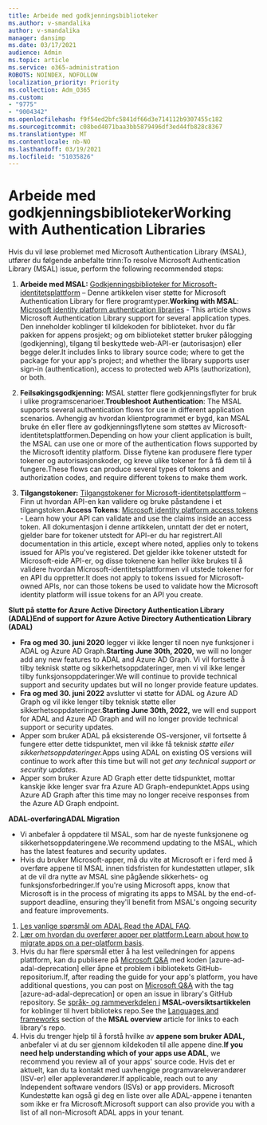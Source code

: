 ```yaml
---
title: Arbeide med godkjenningsbiblioteker
ms.author: v-smandalika
author: v-smandalika
manager: dansimp
ms.date: 03/17/2021
audience: Admin
ms.topic: article
ms.service: o365-administration
ROBOTS: NOINDEX, NOFOLLOW
localization_priority: Priority
ms.collection: Adm_O365
ms.custom:
- "9775"
- "9004342"
ms.openlocfilehash: f9f54ed2bfc5841df66d3e714112b9307455c182
ms.sourcegitcommit: c08bed4071baa3bb5879496df3ed44fb828c8367
ms.translationtype: MT
ms.contentlocale: nb-NO
ms.lasthandoff: 03/19/2021
ms.locfileid: "51035826"
---
```

# <a name="working-with-authentication-libraries"></a><span data-ttu-id="32da6-102">Arbeide med godkjenningsbiblioteker</span><span class="sxs-lookup"><span data-stu-id="32da6-102">Working with Authentication Libraries</span></span>

<span data-ttu-id="32da6-103">Hvis du vil løse problemet med Microsoft Authentication Library (MSAL), utfører du følgende anbefalte trinn:</span><span class="sxs-lookup"><span data-stu-id="32da6-103">To resolve Microsoft Authentication Library (MSAL) issue, perform the following recommended steps:</span></span>

1. <span data-ttu-id="32da6-104">**Arbeide med MSAL:** [Godkjenningsbiblioteker for Microsoft-identitetsplattform](https://docs.microsoft.com/azure/active-directory/develop/reference-v2-libraries) – Denne artikkelen viser støtte for Microsoft Authentication Library for flere programtyper.</span><span class="sxs-lookup"><span data-stu-id="32da6-104">**Working with MSAL**: [Microsoft identity platform authentication libraries](https://docs.microsoft.com/azure/active-directory/develop/reference-v2-libraries) - This article shows Microsoft Authentication Library support for several application types.</span></span> <span data-ttu-id="32da6-105">Den inneholder koblinger til kildekoden for biblioteket. hvor du får pakken for appens prosjekt; og om biblioteket støtter bruker pålogging (godkjenning), tilgang til beskyttede web-API-er (autorisasjon) eller begge deler.</span><span class="sxs-lookup"><span data-stu-id="32da6-105">It includes links to library source code; where to get the package for your app's project; and whether the library supports user sign-in (authentication), access to protected web APIs (authorization), or both.</span></span>

2. <span data-ttu-id="32da6-106">**Feilsøkingsgodkjenning:** MSAL støtter flere godkjenningsflyter for bruk i ulike programscenarioer.</span><span class="sxs-lookup"><span data-stu-id="32da6-106">**Troubleshoot Authentication**: The MSAL supports several authentication flows for use in different application scenarios.</span></span> <span data-ttu-id="32da6-107">Avhengig av hvordan klientprogrammet er bygd, kan MSAL bruke én eller flere av godkjenningsflytene som støttes av Microsoft-identitetsplattformen.</span><span class="sxs-lookup"><span data-stu-id="32da6-107">Depending on how your client application is built, the MSAL can use one or more of the authentication flows supported by the Microsoft identity platform.</span></span> <span data-ttu-id="32da6-108">Disse flytene kan produsere flere typer tokener og autorisasjonskoder, og kreve ulike tokener for å få dem til å fungere.</span><span class="sxs-lookup"><span data-stu-id="32da6-108">These flows can produce several types of tokens and authorization codes, and require different tokens to make them work.</span></span>

3. <span data-ttu-id="32da6-109">**Tilgangstokener:** [Tilgangstokener for Microsoft-identitetsplattform](https://docs.microsoft.com/azure/active-directory/develop/access-tokens) – Finn ut hvordan API-en kan validere og bruke påstandene i et tilgangstoken.</span><span class="sxs-lookup"><span data-stu-id="32da6-109">**Access Tokens**: [Microsoft identity platform access tokens](https://docs.microsoft.com/azure/active-directory/develop/access-tokens) - Learn how your API can validate and use the claims inside an access token.</span></span> <span data-ttu-id="32da6-110">All dokumentasjon i denne artikkelen, unntatt der det er notert, gjelder bare for tokener utstedt for API-er du har registrert.</span><span class="sxs-lookup"><span data-stu-id="32da6-110">All documentation in this article, except where noted, applies only to tokens issued for APIs you've registered.</span></span> <span data-ttu-id="32da6-111">Det gjelder ikke tokener utstedt for Microsoft-eide API-er, og disse tokenene kan heller ikke brukes til å validere hvordan Microsoft-identitetsplattformen vil utstede tokener for en API du oppretter.</span><span class="sxs-lookup"><span data-stu-id="32da6-111">It does not apply to tokens issued for Microsoft-owned APIs, nor can those tokens be used to validate how the Microsoft identity platform will issue tokens for an API you create.</span></span>

<span data-ttu-id="32da6-112">**Slutt på støtte for Azure Active Directory Authentication Library (ADAL)**</span><span class="sxs-lookup"><span data-stu-id="32da6-112">**End of support for Azure Active Directory Authentication Library (ADAL)**</span></span>

- <span data-ttu-id="32da6-113">**Fra og med 30. juni 2020** legger vi ikke lenger til noen nye funksjoner i ADAL og Azure AD Graph.</span><span class="sxs-lookup"><span data-stu-id="32da6-113">**Starting June 30th, 2020,** we will no longer add any new features to ADAL and Azure AD Graph.</span></span> <span data-ttu-id="32da6-114">Vi vil fortsette å tilby teknisk støtte og sikkerhetsoppdateringer, men vi vil ikke lenger tilby funksjonsoppdateringer.</span><span class="sxs-lookup"><span data-stu-id="32da6-114">We will continue to provide technical support and security updates but will no longer provide feature updates.</span></span>
- <span data-ttu-id="32da6-115">**Fra og med 30. juni 2022** avslutter vi støtte for ADAL og Azure AD Graph og vil ikke lenger tilby teknisk støtte eller sikkerhetsoppdateringer.</span><span class="sxs-lookup"><span data-stu-id="32da6-115">**Starting June 30th, 2022,** we will end support for ADAL and Azure AD Graph and will no longer provide technical support or security updates.</span></span>
- <span data-ttu-id="32da6-116">Apper som bruker ADAL på eksisterende OS-versjoner, vil fortsette å fungere etter dette tidspunktet, men vil ikke få teknisk *støtte eller sikkerhetsoppdateringer.*</span><span class="sxs-lookup"><span data-stu-id="32da6-116">Apps using ADAL on existing OS versions will continue to work after this time but will not *get any technical support or security updates*.</span></span>
- <span data-ttu-id="32da6-117">Apper som bruker Azure AD Graph etter dette tidspunktet, mottar kanskje ikke lenger svar fra Azure AD Graph-endepunktet.</span><span class="sxs-lookup"><span data-stu-id="32da6-117">Apps using Azure AD Graph after this time may no longer receive responses from the Azure AD Graph endpoint.</span></span>

<span data-ttu-id="32da6-118">**ADAL-overføring**</span><span class="sxs-lookup"><span data-stu-id="32da6-118">**ADAL Migration**</span></span>

- <span data-ttu-id="32da6-119">Vi anbefaler å oppdatere til MSAL, som har de nyeste funksjonene og sikkerhetsoppdateringene.</span><span class="sxs-lookup"><span data-stu-id="32da6-119">We recommend updating to the MSAL, which has the latest features and security updates.</span></span>
- <span data-ttu-id="32da6-120">Hvis du bruker Microsoft-apper, må du vite at Microsoft er i ferd med å overføre appene til MSAL innen tidsfristen for kundestøtten utløper, slik at de vil dra nytte av MSAL sine pågående sikkerhets- og funksjonsforbedringer.</span><span class="sxs-lookup"><span data-stu-id="32da6-120">If you're using Microsoft apps, know that Microsoft is in the process of migrating its apps to MSAL by the end-of-support deadline, ensuring they'll benefit from MSAL's ongoing security and feature improvements.</span></span>

1. <span data-ttu-id="32da6-121">[Les vanlige spørsmål om ADAL](https://docs.microsoft.com/azure/active-directory/develop/msal-migration#frequently-asked-questions-faq).</span><span class="sxs-lookup"><span data-stu-id="32da6-121">[Read the ADAL FAQ](https://docs.microsoft.com/azure/active-directory/develop/msal-migration#frequently-asked-questions-faq).</span></span>
2. <span data-ttu-id="32da6-122">[Lær om hvordan du overfører apper per plattform.](https://docs.microsoft.com/azure/active-directory/develop/msal-migration#migration-guidance)</span><span class="sxs-lookup"><span data-stu-id="32da6-122">[Learn about how to migrate apps on a per-platform basis](https://docs.microsoft.com/azure/active-directory/develop/msal-migration#migration-guidance).</span></span>
3. <span data-ttu-id="32da6-123">Hvis du har flere spørsmål etter å ha lest veiledningen for appens plattform, kan du publisere på [Microsoft Q&A](https://docs.microsoft.com/answers/topics/azure-ad-adal-deprecation.html) med koden [azure-ad-adal-deprecation] eller åpne et problem i bibliotekets GitHub-repositorium.</span><span class="sxs-lookup"><span data-stu-id="32da6-123">If, after reading the guide for your app's platform, you have additional questions, you can post on [Microsoft Q&A](https://docs.microsoft.com/answers/topics/azure-ad-adal-deprecation.html) with the tag [azure-ad-adal-deprecation] or open an issue in library's GitHub repository.</span></span> <span data-ttu-id="32da6-124">Se [språk- og rammeverkdelen i](https://docs.microsoft.com/azure/active-directory/develop/msal-overview#languages-and-frameworks) **MSAL-oversiktsartikkelen** for koblinger til hvert biblioteks repo.</span><span class="sxs-lookup"><span data-stu-id="32da6-124">See the [Languages and frameworks](https://docs.microsoft.com/azure/active-directory/develop/msal-overview#languages-and-frameworks) section of the **MSAL overview** article for links to each library's repo.</span></span>
4. <span data-ttu-id="32da6-125">Hvis du trenger hjelp til å forstå hvilke av **appene som bruker ADAL,** anbefaler vi at du ser gjennom kildekoden til alle appene dine.</span><span class="sxs-lookup"><span data-stu-id="32da6-125">**If you need help understanding which of your apps use ADAL**, we recommend you review all of your apps' source code.</span></span> <span data-ttu-id="32da6-126">Hvis det er aktuelt, kan du ta kontakt med uavhengige programvareleverandører (ISV-er) eller appleverandører.</span><span class="sxs-lookup"><span data-stu-id="32da6-126">If applicable, reach out to any Independent software vendors (ISVs) or app providers.</span></span> <span data-ttu-id="32da6-127">Microsoft Kundestøtte kan også gi deg en liste over alle ADAL-appene i tenanten som ikke er fra Microsoft.</span><span class="sxs-lookup"><span data-stu-id="32da6-127">Microsoft support can also provide you with a list of all non-Microsoft ADAL apps in your tenant.</span></span>







